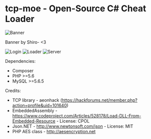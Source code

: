 # tcp-moe - Open-Source C# Cheat Loader

![Banner](http://i.imgur.com/pUKvm3D.jpg)

Banner by Shiro- <3

![Login](https://i.aqbt.pw/LrAjkzmI) ![Loader](https://i.aqbt.pw/muBJbx31)
![Server](https://i.aqbt.pw/Zr7fOoTD)

Dependencies:
- Composer  
- PHP >=5.6  
- MySQL >=5.6.5  

Credits:
- TCP library - aeonhack (https://hackforums.net/member.php?action=profile&uid=101640)
- EmbeddedAssembly - https://www.codeproject.com/Articles/528178/Load-DLL-From-Embedded-Resource - License: CPOL
- Json.NET - http://www.newtonsoft.com/json - License: MIT
- PHP AES class - http://aesencryption.net
